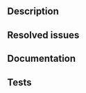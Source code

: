 <!--
Example Title: Fixed bugged behaviour of checkbox load config (Bugfix)

A Traceability Marker is required as a suffix in the PR title to help understand the impact of your change at a glance.

Pick one of the following:
- Infra: Your change only includes documentation, comments, github actions or metabox
- BugFix: Your change fixes a bug
- New: Your change is a new backward compatible feature, a new test/test plan/test inclusion
- Breaking: Your change breaks backward compatibility.
    - This includes any API change to checkbox-ng/checkbox-support
    - Changes to PXU grammar/field requirements
    - Breaking changes to dependencies in snaps (fwts upgrade for example)

If your change is to providers it can only be (Infra, BugFix or New).

If your change impacts the submission format in Checkbox test reports, ensure that `submission-schema/schema.json` is updated and relevant fields are documented.

Signed commits are required.
  - See CONTRIBUTING.md (https://github.com/canonical/checkbox/blob/main/CONTRIBUTING.md#signed-commits-required) for further instructions.
  - If you are posting your first pull request from a fork of the repository, a Checkbox maintainer (someone with contributor / maintainer / admin rights) will be required to enable CI checks in the repo to be executed.
    - This will be communicated with a comment to the PR of the form `/canonical/self-hosted-runners/run-workflows <SHA-for-HEAD-commit>`
-->

## Description

<!--
Describe your changes here:

- What's the problem solved (briefly, since the issue is where this is elaborated in more detail).
- Introduce your implementation approach in a way that helps reviewing it well.
- Alert the reviewer of any changes that involve data persistence: present examples of file format changes as part of the PR description (e.g. new fields of data stored in unit or submission output).
-->

## Resolved issues

<!--
Note the Jira and GitHub issue(s) resolved by this PR (`Fixes|Resolves ...`).
Make sure that the linked issue titles & descriptions are also up to date.
-->

## Documentation

<!--
Please make sure that...
- Documentation impacted by the changes is up to date (becomes so, remains so).
  - Documentation in the repository, including contribution guidelines.
  - Process documentation outside the repository.
- Tests are included for the changed functionality in this PR. If to be merged without tests, please elaborate why.
- When breaking changes and other key changes are introduced, the PR having been merged should be broadcast (in demo sessions, IM, Discourse) with relevant references to documentation. This is an opportunity to gather feedback and confirm that the changes and how they are documentated are understood.
-->

## Tests

<!--
- How was this PR tested? Please provide steps to follow so that the reviewer(s) can test on their end.
- Please provide a list of what tests were run and on what platform/configuration.
- Remember to check the test coverage of your PR as described in CONTRIBUTING.md
-->
